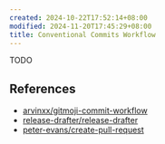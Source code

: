 ```yaml
---
created: 2024-10-22T17:52:14+08:00
modified: 2024-11-20T17:45:29+08:00
title: Conventional Commits Workflow
---
```


TODO

## References

- [arvinxx/gitmoji-commit-workflow](https://github.com/arvinxx/gitmoji-commit-workflow)
- [release-drafter/release-drafter](https://github.com/release-drafter/release-drafter)
- [peter-evans/create-pull-request](https://github.com/peter-evans/create-pull-request)
